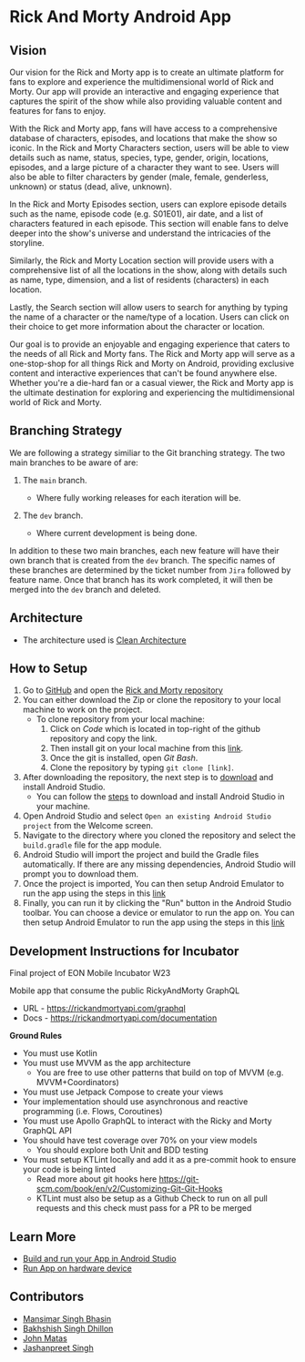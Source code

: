 Rick And Morty Android App
===============================

## Vision 
Our vision for the Rick and Morty app is to create an ultimate platform for fans to explore and experience the multidimensional world of Rick and Morty. Our app will provide an interactive and engaging experience that captures the spirit of the show while also providing valuable content and features for fans to enjoy.

With the Rick and Morty app, fans will have access to a comprehensive database of characters, episodes, and locations that make the show so iconic. In the Rick and Morty Characters section, users will be able to view details such as name, status, species, type, gender, origin, locations, episodes, and a large picture of a character they want to see. Users will also be able to filter characters by gender (male, female, genderless, unknown) or status (dead, alive, unknown).

In the Rick and Morty Episodes section, users can explore episode details such as the name, episode code (e.g. S01E01), air date, and a list of characters featured in each episode. This section will enable fans to delve deeper into the show's universe and understand the intricacies of the storyline.

Similarly, the Rick and Morty Location section will provide users with a comprehensive list of all the locations in the show, along with details such as name, type, dimension, and a list of residents (characters) in each location.

Lastly, the Search section will allow users to search for anything by typing the name of a character or the name/type of a location. Users can click on their choice to get more information about the character or location.

Our goal is to provide an enjoyable and engaging experience that caters to the needs of all Rick and Morty fans. The Rick and Morty app will serve as a one-stop-shop for all things Rick and Morty on Android, providing exclusive content and interactive experiences that can't be found anywhere else. Whether you're a die-hard fan or a casual viewer, the Rick and Morty app is the ultimate destination for exploring and experiencing the multidimensional world of Rick and Morty.

## Branching Strategy
We are following a strategy similiar to the Git branching strategy. The two main branches to be aware of are:

1. The `main` branch.
    * Where fully working releases for each iteration will be.

2. The `dev` branch.
    * Where current development is being done.

In addition to these two main branches, each new feature will have their own branch that is created from the `dev` branch. The specific names of these branches are determined by the ticket number from `Jira` followed by feature name. Once that branch has its work completed, it will then be merged into the `dev` branch and deleted.

## Architecture
* The architecture used is [Clean Architecture](https://www.geeksforgeeks.org/what-is-clean-architecture-in-android/)

## How to Setup 
1. Go to [GitHub](https://github.com/) and open the [Rick and Morty repository](https://github.com/EON-Incubator/RickAndMorty-Android.git)
2. You can either download the Zip or clone the repository to your local machine to work on the project.
    * To clone repository from your local machine:         
      1. Click on *Code* which is located in top-right of the github repository and copy the link.
      2. Then install git on your local machine from this [link](https://git-scm.com/downloads). 
      3. Once the git is installed, open *Git Bash*.
      4. Clone the repository by typing ```git clone [link]```.
3. After downloading the repository, the next step is to [download](https://developer.android.com/studio/?gclid=Cj0KCQiAjJOQBhCkARIsAEKMtO3zEhdK4_I0CEZic3UH4dl-9gVXuHFR9dCl3TOHKjmv3xWLU3UxfhYaApfAEALw_wcB&gclsrc=aw.ds) and install Android Studio. 
    * You can follow the [steps](https://developer.android.com/codelabs/basic-android-kotlin-compose-install-android-studio?continue=https%3A%2F%2Fdeveloper.android.com%2Fcourses%2Fpathways%2Fandroid-basics-compose-unit-1-pathway-2%23codelab-https%3A%2F%2Fdeveloper.android.com%2Fcodelabs%2Fbasic-android-kotlin-compose-install-android-studio) to download and install Android Studio in your machine. 
4. Open Android Studio and select `Open an existing Android Studio project` from the Welcome screen.
5. Navigate to the directory where you cloned the repository and select the `build.gradle` file for the app module.
6. Android Studio will import the project and build the Gradle files automatically. If there are any missing dependencies, Android Studio will prompt you to download them.
7. Once the project is imported, You can then setup Android Emulator to run the app using the steps in this [link](https://developer.android.com/codelabs/basic-android-kotlin-compose-emulator?continue=https%3A%2F%2Fdeveloper.android.com%2Fcourses%2Fpathways%2Fandroid-basics-compose-unit-1-pathway-2%23codelab-https%3A%2F%2Fdeveloper.android.com%2Fcodelabs%2Fbasic-android-kotlin-compose-emulator#2)
8. Finally, you can run it by clicking the "Run" button in the Android Studio toolbar. You can choose a device or emulator to run the app on. 
You can then setup Android Emulator to run the app using the steps in this [link](https://developer.android.com/codelabs/basic-android-kotlin-compose-emulator?continue=https%3A%2F%2Fdeveloper.android.com%2Fcourses%2Fpathways%2Fandroid-basics-compose-unit-1-pathway-2%23codelab-https%3A%2F%2Fdeveloper.android.com%2Fcodelabs%2Fbasic-android-kotlin-compose-emulator#2)

## Development Instructions for Incubator
Final project of EON Mobile Incubator W23

Mobile app that consume the public RickyAndMorty GraphQL
  - URL - https://rickandmortyapi.com/graphql
  - Docs - https://rickandmortyapi.com/documentation

**Ground Rules**
* You must use Kotlin
* You must use MVVM as the app architecture
  * You are free to use other patterns that build on top of MVVM (e.g. MVVM+Coordinators)
* You must use Jetpack Compose to create your views
* Your implementation should use asynchronous and reactive programming (i.e. Flows, Coroutines)
* You must use Apollo GraphQL to interact with the Ricky and Morty GraphQL API
* You should have test coverage over 70% on your view models
  * You should explore both Unit and BDD testing
* You must setup KTLint locally and add it as a pre-commit hook to ensure your code is being linted
  * Read more about git hooks here https://git-scm.com/book/en/v2/Customizing-Git-Git-Hooks
  * KTLint must also be setup as a Github Check to run on all pull requests and this check must pass for a PR to be merged

## Learn More
*  [Build and run your App in Android Studio](https://developer.android.com/studio/run)
*  [Run App on hardware device](https://developer.android.com/studio/run/device)

## Contributors
* [Mansimar Singh Bhasin](https://github.com/mansimars)
* [Bakhshish Singh Dhillon](https://github.com/bakhshish-singh-dhillon)
* [John Matas](https://github.com/JanDee042918) 
* [Jashanpreet Singh](https://github.com/jashan-786) 

